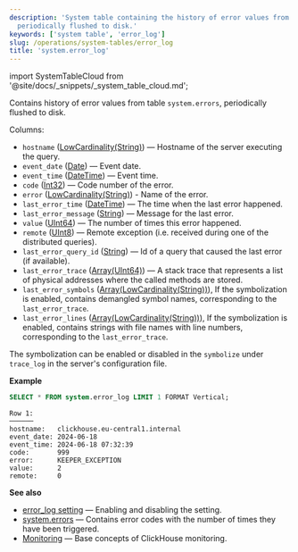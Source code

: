 ```yaml
---
description: 'System table containing the history of error values from table `system.errors`,
  periodically flushed to disk.'
keywords: ['system table', 'error_log']
slug: /operations/system-tables/error_log
title: 'system.error_log'
---
```


import SystemTableCloud from '@site/docs/_snippets/_system_table_cloud.md';

<SystemTableCloud/>

Contains history of error values from table `system.errors`, periodically flushed to disk.

Columns:
- `hostname` ([LowCardinality(String)](../../sql-reference/data-types/string.md)) — Hostname of the server executing the query.
- `event_date` ([Date](../../sql-reference/data-types/date.md)) — Event date.
- `event_time` ([DateTime](../../sql-reference/data-types/datetime.md)) — Event time.
- `code` ([Int32](../../sql-reference/data-types/int-uint.md)) — Code number of the error.
- `error` ([LowCardinality(String)](../../sql-reference/data-types/string.md)) - Name of the error.
- `last_error_time` ([DateTime](../../sql-reference/data-types/datetime.md))  — The time when the last error happened.
- `last_error_message` ([String](../../sql-reference/data-types/string.md)) — Message for the last error.
- `value` ([UInt64](../../sql-reference/data-types/int-uint.md)) — The number of times this error happened.
- `remote` ([UInt8](../../sql-reference/data-types/int-uint.md)) — Remote exception (i.e. received during one of the distributed queries).
- `last_error_query_id` ([String](../../sql-reference/data-types/string.md)) — Id of a query that caused the last error (if available).
- `last_error_trace` ([Array(UInt64)](../../sql-reference/data-types/array.md)) — A stack trace that represents a list of physical addresses where the called methods are stored.
- `last_error_symbols` ([Array(LowCardinality(String))](../../sql-reference/data-types/array.md)), If the symbolization is enabled, contains demangled symbol names, corresponding to the `last_error_trace`.
- `last_error_lines` ([Array(LowCardinality(String))](../../sql-reference/data-types/array.md)), If the symbolization is enabled, contains strings with file names with line numbers, corresponding to the `last_error_trace`.

The symbolization can be enabled or disabled in the `symbolize` under `trace_log` in the server's configuration file.

**Example**

```sql
SELECT * FROM system.error_log LIMIT 1 FORMAT Vertical;
```

```text
Row 1:
──────
hostname:   clickhouse.eu-central1.internal
event_date: 2024-06-18
event_time: 2024-06-18 07:32:39
code:       999
error:      KEEPER_EXCEPTION
value:      2
remote:     0
```

**See also**

- [error_log setting](../../operations/server-configuration-parameters/settings.md#error_log) — Enabling and disabling the setting.
- [system.errors](../../operations/system-tables/errors.md) — Contains error codes with the number of times they have been triggered.
- [Monitoring](../../operations/monitoring.md) — Base concepts of ClickHouse monitoring.
